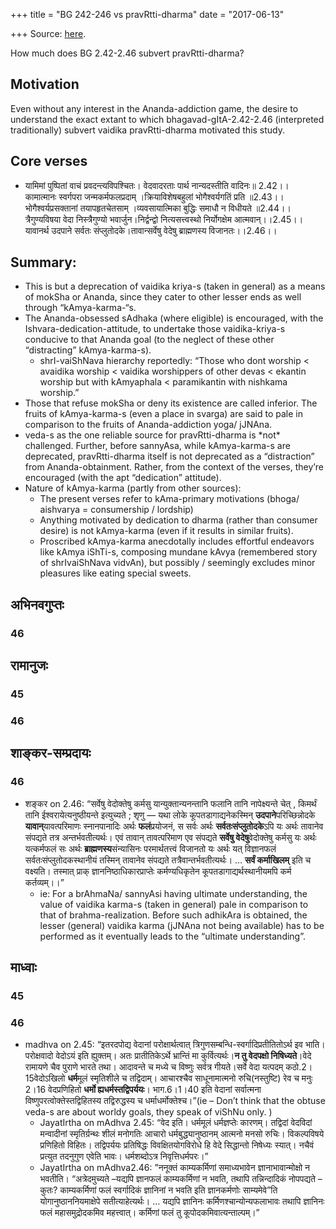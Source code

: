+++
title = "BG 242-246 vs pravRtti-dharma"
date = "2017-06-13"

+++
Source: [here](https://agnimaan.wordpress.com/2017/06/13/how-much-does-bg-2-42-2-46-subvert-pravrtti-dharma/).

How much does BG 2.42-2.46 subvert pravRtti-dharma?

## Motivation

Even without any interest in the Ananda-addiction game, the desire to
understand the exact extant to which bhagavad-gItA-2.42-2.46
(interpreted traditionally) subvert vaidika pravRtti-dharma motivated
this study.

## Core verses

-   यामिमां पुष्पितां वाचं प्रवदन्त्यविपश्चितः। वेदवादरताः पार्थ
    नान्यदस्तीति वादिनः॥ 2.42।।  
    कामात्मानः स्वर्गपरा जन्मकर्मफलप्रदाम् ।क्रियाविशेषबहुलां
    भोगैश्वर्यगतिं प्रति ॥2.43।।  
    भोगैश्वर्यप्रसक्तानां तयापहृतचेतसाम् ।व्यवसायात्मिका बुद्धिः समाधौ
    न विधीयते ॥2.44।।  
    त्रैगुण्यविषया वेदा निस्त्रैगुण्यो भवार्जुन।निर्द्वन्द्वो
    नित्यसत्त्वस्थो निर्योगक्षेम आत्मवान्।।2.45।।  
    यावानर्थ उदपाने सर्वतः संप्लुतोदके।तावान्सर्वेषु वेदेषु ब्राह्मणस्य
    विजानतः।।2.46।।

## Summary:

-   This is but a deprecation of vaidika kriya-s (taken in general) as a
    means of mokSha or Ananda, since they cater to other lesser ends as
    well through “kAmya-karma-“s.
-   The Ananda-obsessed sAdhaka (where eligible) is encouraged, with the
    Ishvara-dedication-attitude, to undertake those vaidika-kriya-s
    conducive to that Ananda goal (to the neglect of these other
    “distracting” kAmya-karma-s).
    -   shrI-vaiShNava hierarchy reportedly: “Those who dont worship \<
        avaidika worship \< vaidika worshippers of other devas \<
        ekantin worship but with kAmyaphala \< paramikantin with
        nishkama worship.”
-   Those that refuse mokSha or deny its existence are called
    inferior. The fruits of kAmya-karma-s (even a place in svarga) are
    said to pale in comparison to the fruits of Ananda-addiction yoga/
    jJNAna.
-   veda-s as the one reliable source for pravRtti-dharma is \*not\*
    challenged. Further, before sannyAsa, while kAmya-karma-s are
    deprecated, pravRtti-dharma itself is not deprecated as a
    “distraction” from Ananda-obtainment. Rather, from the context of
    the verses, they’re encouraged (with the apt “dedication” attitude).
-   Nature of kAmya-karma (partly from other sources):
    -   The present verses refer to kAma-primary motivations (bhoga/
        aishvarya = consumership / lordship)
    -   Anything motivated by dedication to dharma (rather than consumer
        desire) is not kAmya-karma (even if it results in similar
        fruits).
    -   Proscribed kAmya-karma anecdotally includes effortful endeavors
        like kAmya iShTi-s, composing mundane kAvya (remembered story of
        shrIvaiShNava vidvAn), but possibly / seemingly excludes minor
        pleasures like eating special sweets.

## अभिनवगुप्तः
### 46
<div class="js_include collapsed" url="/mahAbhAratam/shlokashaH/06-bhIShma-parva/03-bhagavad-gItA-parva/saMskRtam/abhinava-guptaH/mUlam/02_sAnkhya-yogaH_sarva-/45_traiguNyaviShayA_.md"  newLevelForH1="3" title="(सं) अभिनव-गुप्तः मूलम्" newLevelForH1="3" > </div>

## रामानुजः
### 45
<div class="js_include collapsed" url="/mahAbhAratam/shlokashaH/06-bhIShma-parva/03-bhagavad-gItA-parva/saMskRtam/rAmAnujaH/mUlam/02_sAnkhya-yogaH_sarva-/45_traiguNyaviShayA_.md"  newLevelForH1="3" title="(सं) रामानुजः मूलम्" newLevelForH1="3" > </div>

### 46
<div class="js_include collapsed" url="/mahAbhAratam/shlokashaH/06-bhIShma-parva/03-bhagavad-gItA-parva/saMskRtam/rAmAnujaH/mUlam/02_sAnkhya-yogaH_sarva-/46_yAvAnartha_udapAn.md"  newLevelForH1="3" title="(सं) रामानुजः मूलम्" newLevelForH1="3" > </div>


## शाङ्कर-सम्प्रदायः
### 46
<div class="js_include collapsed" url="/mahAbhAratam/shlokashaH/06-bhIShma-parva/03-bhagavad-gItA-parva/saMskRtam/shankaraH/mUlam/02_sAnkhya-yogaH_sarva-/45_traiguNyaviShayA_.md"  newLevelForH1="3" title="(सं) शङ्करः मूलम्" newLevelForH1="3" > </div>

- शङ्कर on 2.46: “सर्वेषु वेदोक्तेषु कर्मसु यान्युक्तान्यनन्तानि फलानि
    तानि नापेक्ष्यन्ते चेत् , किमर्थं तानि ईश्वरायेत्यनुष्ठीयन्ते
    इत्युच्यते ; शृणु — यथा लोके कूपतडागाद्यनेकस्मिन्
    **उदपाने**परिच्छिन्नोदके **यावान्**यावत्परिमाणः स्नानपानादिः
    अर्थः **फलं**प्रयोजनं, स सर्वः अर्थः **सर्वतःसंप्लुतोदके**ऽपि
    यः अर्थः तावानेव संपद्यते तत्र अन्तर्भवतीत्यर्थः। एवं तावान्
    तावत्परिमाण एव संपद्यते **सर्वेषु वेदेषु**वेदोक्तेषु कर्मसु यः
    अर्थः यत्कर्मफलं सः अर्थः **ब्राह्मणस्य**संन्यासिनः
    परमार्थतत्त्वं विजानतो यः अर्थः यत् विज्ञानफलं
    सर्वतःसंप्लुतोदकस्थानीयं तस्मिन् तावानेव संपद्यते
    तत्रैवान्तर्भवतीत्यर्थः। … **सर्वं कर्माखिलम्** इति च वक्ष्यति।
    तस्मात् प्राक् ज्ञाननिष्ठाधिकारप्राप्तेः कर्मण्यधिकृतेन
    कूपतडागाद्यर्थस्थानीयमपि कर्म कर्तव्यम्।।”
    -   ie: For a brAhmaNa/ sannyAsi having ultimate understanding, the
        value of vaidika karma-s (taken in general) pale in comparison
        to that of brahma-realization. Before such adhikAra is obtained,
        the lesser (general) vaidika karma (jJNAna not being available)
        has to be performed as it eventually leads to the “ultimate
        understanding”.


## माध्वाः
### 45
<div class="js_include collapsed" url="/mahAbhAratam/shlokashaH/06-bhIShma-parva/03-bhagavad-gItA-parva/saMskRtam/madhvaH/mUlam/02_sAnkhya-yogaH_sarva-/45_traiguNyaviShayA_.md"  newLevelForH1="3" title="(सं) मध्वः मूलम्" newLevelForH1="3" > </div>
<div class="js_include collapsed" url="/mahAbhAratam/shlokashaH/06-bhIShma-parva/03-bhagavad-gItA-parva/saMskRtam/madhvaH/jayatIrthaH/02_sAnkhya-yogaH_sarva-/45_traiguNyaviShayA_.md"  newLevelForH1="3" title="(सं) मध्वः जयतीर्थः" newLevelForH1="3" > </div>


### 46
<div class="js_include collapsed" url="/mahAbhAratam/shlokashaH/06-bhIShma-parva/03-bhagavad-gItA-parva/saMskRtam/madhvaH/mUlam/02_sAnkhya-yogaH_sarva-/46_yAvAnartha_udapAn.md"  newLevelForH1="3" title="(सं) मध्वः मूलम्" newLevelForH1="3" > </div>
<div class="js_include collapsed" url="/mahAbhAratam/shlokashaH/06-bhIShma-parva/03-bhagavad-gItA-parva/saMskRtam/madhvaH/jayatIrthaH/02_sAnkhya-yogaH_sarva-/46_yAvAnartha_udapAn.md"  newLevelForH1="3" title="(सं) मध्वः जयतीर्थः" newLevelForH1="3" > </div>

- madhva on 2.45: “इतरदपोद्य वेदानां परोक्षार्थत्वात्
    त्रिगुणसम्बन्धि-स्वर्गादिप्रतीतितोऽर्थ इव भाति। परोक्षवादो वेदोऽयं
    इति ह्युक्तम्। अतः प्रातीतिकेऽर्थे भ्रान्तिं मा कुर्वित्यर्थः।**न
    तु वेदपक्षो निषिध्यते**।वेदे रामायणे चैव पुराणे भारते तथा। आदावन्ते
    च मध्ये च विष्णुः सर्वत्र गीयते।सर्वे वेदा यत्पदम्
    कठो.2।15वेदोऽखिलो **धर्म**मूलं स्मृतिशीले च तद्विदाम्। आचारश्चैव
    साधूनामात्मनो रुचि(नस्तुष्टि) रेव च मनुः 2।16 वेदप्रणिहितो **धर्मो
    ह्यधर्मस्तद्विपर्ययः**। भाग.6।1।40 इति वेदानां सर्वात्मना
    विष्णुपरत्वोक्तेस्तद्विहितस्य तद्विरुद्धस्य च
    धर्माधर्मोक्तेश्च।”(ie – Don’t think that the obtuse veda-s are
    about worldy goals, they speak of viShNu only. )
    -   JayatIrtha on mAdhva 2.45: “वेद इति। धर्ममूलं धर्मज्ञप्तेः
        कारणम्। तद्विदां वेदविदां मन्वादीनां स्मृतिर्ग्रन्थः शीलं
        मनोगतिः आचारो धर्मबुद्ध्यानुष्ठानम् आत्मनो मनसो रुचिः।
        विकल्पविषये प्रणिहितो विहितः। तद्विपर्ययः प्रतिषिद्धः
        विवक्षितयोगविरोधे हि वेदे सिद्धान्तो निषेध्यः स्यात्। नचैवं
        प्रत्युत तदनुगुण एवेति भावः। धर्मशब्दोऽत्र निवृत्तिधर्मपरः।”
    -   JayatIrtha on mAdhva2.46: ”ननूक्तं काम्यकर्मिणां समाध्यभावेन
        ज्ञानाभावान्मोक्षो न भवतीति। “अत्रेदमुच्यते –यद्यपि ज्ञानफलं
        काम्यकर्मिणां न भवति, तथापि तन्निन्दादिकं नोपपद्यते – कुतः?
        काम्यकर्मिणां फलं स्वर्गादिकं ज्ञानिनां न भवति इति ज्ञानकर्मणोः
        साम्यमेवे”ति योगानुष्ठाननियमाक्षेपे सतीत्याहेत्यर्थः। … यद्यपि
        ज्ञानिनः कर्मिणश्चान्योन्यफलाभावः तथापि ज्ञानिनः फलं
        महासमुद्रोदकमिव महत्त्वात्। कर्मिणां फलं तु
        कूपोदकमिवात्यन्ताल्पम्।”

